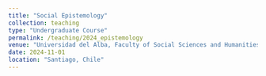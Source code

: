 ```yaml
---
title: "Social Epistemology"
collection: teaching
type: "Undergraduate Course"
permalink: /teaching/2024_epistemology
venue: "Universidad del Alba, Faculty of Social Sciences and Humanities"
date: 2024-11-01
location: "Santiago, Chile"
---
```


<!-- For two consecutive years, 2020 and 2021, I taught the tutorial accompagnying the graduate course *Multivariate Regression Analyses*, taught by Prof. Dr. Roger Berger. The tutorial primarily focussed on teaching the students advanced quantitative methods in R, but I also taught the basic theory of these methods. --->  

